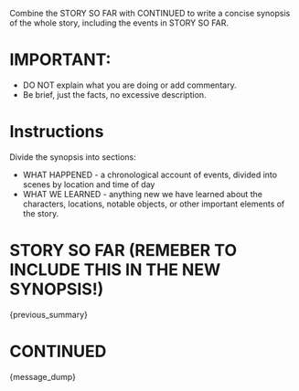 Combine the STORY SO FAR with CONTINUED to write a concise synopsis of the whole story, including the events in STORY SO FAR.  

# IMPORTANT: 

- DO NOT explain what you are doing or add commentary. 
- Be brief, just the facts, no excessive description.

# Instructions

Divide the synopsis into sections:

* WHAT HAPPENED - a chronological account of events, divided into scenes by location and time of day
* WHAT WE LEARNED - anything new we have learned about the characters, locations, notable objects, or other important elements of the story.

# STORY SO FAR (REMEBER TO INCLUDE THIS IN THE NEW SYNOPSIS!)

{previous_summary}

# CONTINUED

{message_dump}

